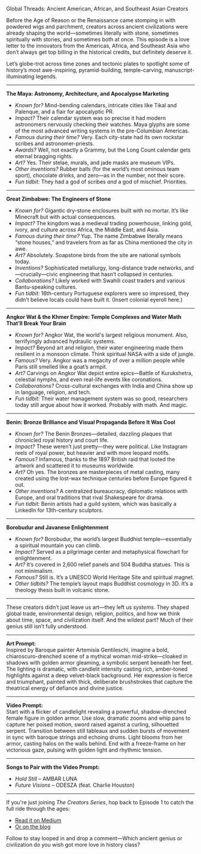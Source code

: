 Global Threads: Ancient American, African, and Southeast Asian Creators

Before the Age of Reason or the Renaissance came stomping in with powdered wigs and parchment, creators across ancient civilizations were already shaping the world—sometimes literally with stone, sometimes spiritually with stories, and sometimes both at once. This episode is a love letter to the innovators from the Americas, Africa, and Southeast Asia who don’t always get top billing in the historical credits, but definitely deserve it.

Let’s globe-trot across time zones and tectonic plates to spotlight some of history’s most awe-inspiring, pyramid-building, temple-carving, manuscript-illuminating legends.

---

**The Maya: Astronomy, Architecture, and Apocalypse Marketing**

- *Known for?* Mind-bending calendars, intricate cities like Tikal and Palenque, and a flair for apocalyptic PR.
- *Impact?* Their calendar system was so precise it had modern astronomers nervously checking their watches. Maya glyphs are some of the most advanced writing systems in the pre-Columbian Americas.
- *Famous during their time?* Very. Each city-state had its own rockstar scribes and astronomer-priests.
- *Awards?* Well, not exactly a Grammy, but the Long Count calendar gets eternal bragging rights.
- *Art?* Yes. Their stelae, murals, and jade masks are museum VIPs.
- *Other inventions?* Rubber balls (for the world’s most ominous team sport), chocolate drinks, and zero—as in the number, not their score.
- *Fun tidbit:* They had a god of scribes *and* a god of mischief. Priorities.

---

**Great Zimbabwe: The Engineers of Stone**

- *Known for?* Gigantic dry-stone enclosures built with no mortar. It’s like Minecraft but with actual consequences.
- *Impact?* The kingdom was a medieval trading powerhouse, linking gold, ivory, and culture across Africa, the Middle East, and Asia.
- *Famous during their time?* Yup. The name Zimbabwe literally means “stone houses,” and travelers from as far as China mentioned the city in awe.
- *Art?* Absolutely. Soapstone birds from the site are national symbols today.
- *Inventions?* Sophisticated metallurgy, long-distance trade networks, and—crucially—civic engineering that hasn’t collapsed in centuries.
- *Collaborations?* Likely worked with Swahili coast traders and various Bantu-speaking cultures.
- *Fun tidbit:* 16th-century Portuguese explorers were so impressed, they didn’t believe locals could have built it. (Insert colonial eyeroll here.)

---

**Angkor Wat & the Khmer Empire: Temple Complexes and Water Math That’ll Break Your Brain**

- *Known for?* Angkor Wat, the world's largest religious monument. Also, terrifyingly advanced hydraulic systems.
- *Impact?* Beyond art and religion, their water engineering made them resilient in a monsoon climate. Think spiritual NASA with a side of jungle.
- *Famous?* Very. Angkor was a megacity of over a million people while Paris still smelled like a goat’s armpit.
- *Art?* Carvings on Angkor Wat depict entire epics—Battle of Kurukshetra, celestial nymphs, and even real-life events like coronations.
- *Collaborations?* Cross-cultural exchanges with India and China show up in language, religion, and tech.
- *Fun tidbit:* Their water management system was so good, researchers today still argue about how it worked. Probably with math. And magic.

---

**Benin: Bronze Brilliance and Visual Propaganda Before It Was Cool**

- *Known for?* The Benin Bronzes—detailed, dazzling plaques that chronicled royal history and court life.
- *Impact?* These weren’t just pretty—they were political. Like Instagram reels of royal power, but heavier and with more leopard motifs.
- *Famous?* Infamous, thanks to the 1897 British raid that looted the artwork and scattered it to museums worldwide.
- *Art?* Oh yes. The bronzes are masterpieces of metal casting, many created using the lost-wax technique centuries before Europe figured it out.
- *Other inventions?* A centralized bureaucracy, diplomatic relations with Europe, and oral traditions that rival Shakespeare for drama.
- *Fun tidbit:* Benin artists had a guild system, which was basically a LinkedIn for 13th-century sculptors.

---

**Borobudur and Javanese Enlightenment**

- *Known for?* Borobudur, the world’s largest Buddhist temple—essentially a spiritual mountain you can climb.
- *Impact?* Served as a pilgrimage center and metaphysical flowchart for enlightenment.
- *Art?* It’s covered in 2,600 relief panels and 504 Buddha statues. This is not minimalism.
- *Famous?* Still is. It’s a UNESCO World Heritage Site and spiritual magnet.
- *Other tidbits?* The temple’s layout maps Buddhist cosmology in 3D. It’s a theology thesis built in volcanic stone.

---

These creators didn’t just leave us art—they left us *systems*. They shaped global trade, environmental design, religion, politics, and how we think about time, space, and civilization itself. And the wildest part? Much of their genius still isn’t fully understood.

---

**Art Prompt:**  
  Inspired by Baroque painter Artemisia Gentileschi, imagine a bold, chiaroscuro-drenched scene of a mythical woman mid-strike—cloaked in shadows with golden armor gleaming, a symbolic serpent beneath her feet. The lighting is dramatic, with candlelit intensity casting rich, amber-toned highlights against a deep velvet-black background. Her expression is fierce and triumphant, painted with thick, deliberate brushstrokes that capture the theatrical energy of defiance and divine justice.

---

**Video Prompt:**  
Start with a flicker of candlelight revealing a powerful, shadow-drenched female figure in golden armor. Use slow, dramatic zooms and whip pans to capture her poised motion, sword raised against a curling, silhouetted serpent. Transition between still tableaux and sudden bursts of movement in sync with baroque strings and echoing drums. Light blooms from her armor, casting halos on the walls behind. End with a freeze-frame on her victorious gaze, pulsing with golden light and rhythmic tension.

---

**Songs to Pair with the Video Prompt:**  
- *Hold Still* – AMBAR LUNA  
- *Future Visions* – ODESZA (feat. Charlie Houston)

---

If you're just joining *The Creators Series*, hop back to Episode 1 to catch the full ride through the ages:  
- [Read it on Medium](https://medium.com/@DaveLumAI/the-creators-series-a-lightning-tour-of-historys-greatest-geniuses-317d81bc5532)  
- [Or on the blog](https://blog.lumaiere.com/the-creators-series-a-lightning-tour-of-historys-greatest-geniuses/)

Follow to stay looped in and drop a comment—Which ancient genius or civilization do you wish got more love in history class?
